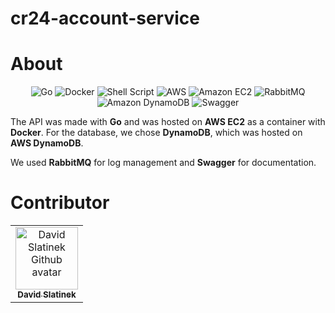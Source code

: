 # cr24-account-service

# About

<div align="center">
    <img alt="Go" src="https://img.shields.io/badge/Go-00ADD8?style=for-the-badge&logo=go&logoColor=white"/>
    <img alt="Docker" src="https://img.shields.io/badge/Docker-2496ED?style=for-the-badge&logo=docker&logoColor=white">
    <img alt="Shell Script" src="https://img.shields.io/badge/Shell_Script-121011?style=for-the-badge&logo=gnu-bash&logoColor=white"/>
    <img alt="AWS" src="https://img.shields.io/badge/Amazon_AWS-232F3E?style=for-the-badge&logo=amazonaws&logoColor=white"/>
    <img alt="Amazon EC2" src="https://img.shields.io/badge/Amazon_EC2-FF9900?style=for-the-badge&logo=amazonec2&logoColor=white"/>
    <img alt="RabbitMQ" src="https://img.shields.io/badge/RabbitMQ-FF6600?style=for-the-badge&logo=RabbitMQ&logoColor=white"/>
    <img alt="Amazon DynamoDB" src="https://img.shields.io/badge/Amazon_DynamoDB-4053D6?style=for-the-badge&logo=Amazon-DynamoDB&logoColor=white"/>
    <img alt="Swagger" src="https://img.shields.io/badge/Swagger-85EA2D?style=for-the-badge&logo=Swagger&logoColor=white"/>
</div>

The API was made with **Go** and was hosted on **AWS EC2** as a container with **Docker**. For the database, we chose
**DynamoDB**, which was hosted on **AWS DynamoDB**.

We used **RabbitMQ** for log management and **Swagger** for documentation.

# Contributor

<table>
    <tbody>
        <tr>
            <td align="center">
                <a href="https://github.com/david-slatinek">
                    <img src="https://avatars.githubusercontent.com/u/79467409?v=4" width="100px;" alt="David Slatinek Github avatar"/>
                    <br/>
                    <sub><b>David Slatinek</b></sub>
                </a>
            </td>
        </tr>
    </tbody>
</table>
